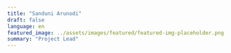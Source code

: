 ```yaml
---
title: "Sanduni Arunodi"
draft: false
language: en
featured_image: ../assets/images/featured/featured-img-placeholder.png
summary: "Project Lead"
---
```

